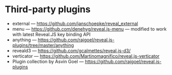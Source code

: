 # Third-party plugins
- external — https://github.com/janschoepke/reveal_external
- menu — https://github.com/denehyg/reveal.js-menu  — modified to work with latest Reveal.JS key binding API
- anything — https://github.com/rajgoel/reveal.js-plugins/tree/master/anything
- reveald3 — https://github.com/gcalmettes/reveal.js-d3/
- verticator — https://github.com/Martinomagnifico/reveal.js-verticator
- Plugin collection by Asvin Goel — https://github.com/rajgoel/reveal.js-plugins